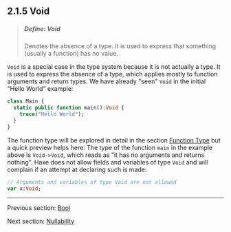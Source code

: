 ## 2.1.5 Void

> ##### Define: Void
>
> Denotes the absence of a type. It is used to express that something (usually a function) has no value.

`Void` is a special case in the type system because it is not actually a type. It is used to express the absence of a type, which applies mostly to function arguments and return types.
We have already "seen" `Void` in the initial "Hello World" example:

```haxe
class Main {
  static public function main():Void {
    trace("Hello World");
  }
}
```

The function type will be explored in detail in the section [Function Type](types-function.md) but a quick preview helps here: The type of the function `main` in the example above is `Void->Void`, which reads as "it has no arguments and returns nothing".
Haxe does not allow fields and variables of type `Void` and will complain if an attempt at declaring such is made:

```haxe
// Arguments and variables of type Void are not allowed
var x:Void;
```

---

Previous section: [Bool](types-bool.md)

Next section: [Nullability](types-nullability.md)